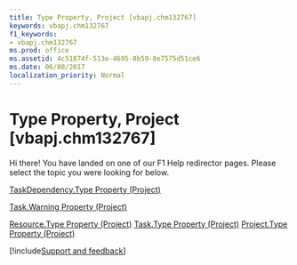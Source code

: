 ```yaml
---
title: Type Property, Project [vbapj.chm132767]
keywords: vbapj.chm132767
f1_keywords:
- vbapj.chm132767
ms.prod: office
ms.assetid: 4c51874f-513e-4695-8b59-8e7575d51ce6
ms.date: 06/08/2017
localization_priority: Normal
---
```



# Type Property, Project [vbapj.chm132767]

Hi there! You have landed on one of our F1 Help redirector pages. Please select the topic you were looking for below.

[TaskDependency.Type Property (Project)](https://msdn.microsoft.com/library/fb8203b5-72ab-8b10-6698-461a75fce588%28Office.15%29.aspx)

[Task.Warning Property (Project)](https://msdn.microsoft.com/library/1055a11c-edd4-e086-96f6-494e6ceaede8%28Office.15%29.aspx)

[Resource.Type Property (Project)](https://msdn.microsoft.com/library/93dcf3f6-e9ef-eaf2-90a9-956696ceb83d%28Office.15%29.aspx)
[Task.Type Property (Project)](https://msdn.microsoft.com/library/04a44733-c528-5887-113e-bdc70db8bb7a%28Office.15%29.aspx)
[Project.Type Property (Project)](https://msdn.microsoft.com/library/13393b8e-283d-d816-283e-f363b83eac91%28Office.15%29.aspx)

[!include[Support and feedback](~/includes/feedback-boilerplate.md)]